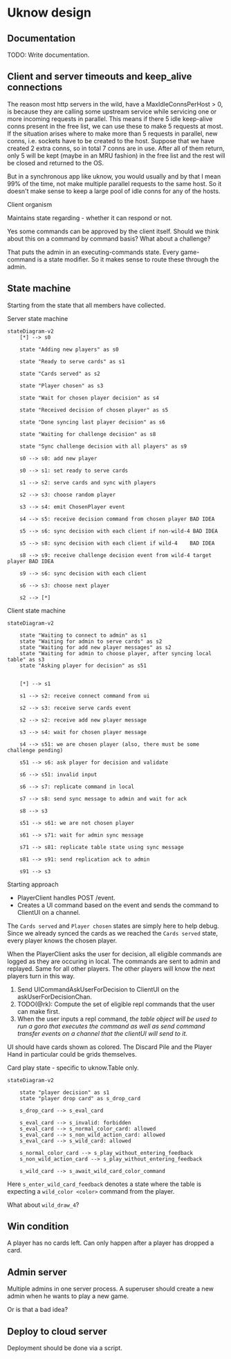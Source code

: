 # Uknow design

## Documentation

TODO: Write documentation.

## Client and server timeouts and keep_alive connections

The reason most http servers in the wild, have a MaxIdleConnsPerHost > 0, is because they are
calling some upstream service while servicing one or more incoming requests in parallel. This means
if there 5 idle keep-alive conns present in the free list, we can use these to make 5 requests at
most. If the situation arises where to make more than 5 requests in parallel, new conns, i.e.
sockets have to be created to the host. Suppose that we have created 2 extra conns, so in total 7
conns are in use. After all of them return, only 5 will be kept (maybe in an MRU fashion) in the
free list and the rest will be closed and returned to the OS.

But in a synchronous app like uknow, you would usually and by that I mean 99% of the time, not make
multiple parallel requests to the same host. So it doesn't make sense to keep a large pool of idle
conns for any of the hosts.

Client organism

Maintains state regarding - whether it can respond or not.

Yes some commands can be approved by the client itself. Should we think about this on a command by command basis? What about a challenge?

That puts the admin in an executing-commands state. Every game-command is a state modifier. So it makes sense to route these through the admin.


## State machine

Starting from the state that all members have collected.

Server state machine

```mermaid
stateDiagram-v2
	[*] --> s0

	state "Adding new players" as s0

	state "Ready to serve cards" as s1

	state "Cards served" as s2

	state "Player chosen" as s3

	state "Wait for chosen player decision" as s4

	state "Received decision of chosen player" as s5

	state "Done syncing last player decision" as s6

	state "Waiting for challenge decision" as s8

	state "Sync challenge decision with all players" as s9

	s0 --> s0: add new player

	s0 --> s1: set ready to serve cards

	s1 --> s2: serve cards and sync with players

	s2 --> s3: choose random player

	s3 --> s4: emit ChosenPlayer event

	s4 --> s5: receive decision command from chosen player BAD IDEA

	s5 --> s6: sync decision with each client if non-wild-4 BAD IDEA

	s5 --> s8: sync decision with each client if wild-4    BAD IDEA

	s8 --> s9: receive challenge decision event from wild-4 target player BAD IDEA

	s9 --> s6: sync decision with each client

	s6 --> s3: choose next player

	s2 --> [*]
```

Client state machine

```mermaid
stateDiagram-v2

	state "Waiting to connect to admin" as s1
	state "Waiting for admin to serve cards" as s2
	state "Waiting for add new player messages" as s2
	state "Waiting for admin to choose player, after syncing local table" as s3
	state "Asking player for decision" as s51


	[*] --> s1

	s1 --> s2: receive connect command from ui

	s2 --> s3: receive serve cards event

	s2 --> s2: receive add new player message

	s3 --> s4: wait for chosen player message

	s4 --> s51: we are chosen player (also, there must be some challenge pending)

	s51 --> s6: ask player for decision and validate

	s6 --> s51: invalid input

	s6 --> s7: replicate command in local

	s7 --> s8: send sync message to admin and wait for ack

	s8 --> s3

	s51 --> s61: we are not chosen player

	s61 --> s71: wait for admin sync message

	s71 --> s81: replicate table state using sync message

	s81 --> s91: send replication ack to admin

	s91 --> s3
```

Starting approach

- PlayerClient handles POST /event.
- Creates a UI command based on the event and sends the command to ClientUI on a channel.

The `Cards served` and `Player chosen` states are simply here to help debug. Since we already synced the cards as we reached the `Cards served` state, every player knows the chosen player.


When the PlayerClient asks the user for decision, all eligible commands are logged as they are occuring in local. The commands are sent to admin and replayed. Same for all other players. The other players will know the next players turn in this way.

1. Send UICommandAskUserForDecision to ClientUI on the askUserForDecisionChan.
2. TODO(@rk): Compute the set of eligible repl commands that the user can make first.
3. When the user inputs a repl command, *the table object will be used to run a goro that executes the command as well as send command transfer events on a channel that the clientUI will send to it.*


UI should have cards shown as colored. The Discard Pile and the Player Hand in particular could be grids themselves.


Card play state - specific to uknow.Table only.

```mermaid
stateDiagram-v2

	state "player decision" as s1
	state "player drop card" as s_drop_card

	s_drop_card --> s_eval_card

	s_eval_card --> s_invalid: forbidden
	s_eval_card --> s_normal_color_card: allowed
	s_eval_card --> s_non_wild_action_card: allowed
	s_eval_card --> s_wild_card: allowed

	s_normal_color_card --> s_play_without_entering_feedback
	s_non_wild_action_card --> s_play_without_entering_feedback

	s_wild_card --> s_await_wild_card_color_command
```

Here `s_enter_wild_card_feedback` denotes a state where the table is expecting a `wild_color <color>` command from the player.

What about `wild_draw_4`?




## Win condition

A player has no cards left. Can only happen after a player has dropped a card.


## Admin server

Multiple admins in one server process. A superuser should create a new admin when he wants to play a new game.

Or is that a bad idea?


## Deploy to cloud server

Deployment should be done via a script.
